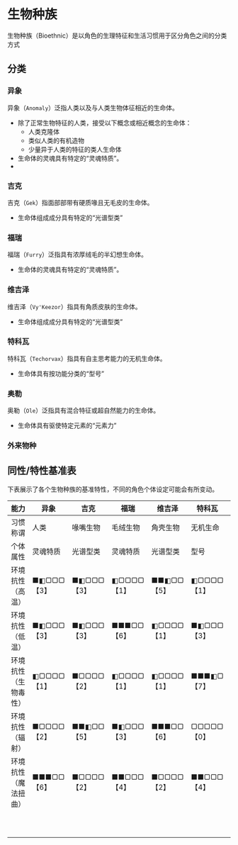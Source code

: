 # 生物种族
生物种族（Bioethnic）是以角色的生理特征和生活习惯用于区分角色之间的分类方式

## 分类

### 异象

异象（`Anomaly`）泛指人类以及与人类生物体征相近的生命体。

- 除了正常生物特征的人类，接受以下概念或相近概念的生命体：
  - 人类克隆体
  - 类似人类的有机造物
  - 少量异于人类的特征的类人生命体
- 生命体的灵魂具有特定的“灵魂特质”。
- 

### 吉克

吉克（`Gek`）指面部部带有硬质喙且无毛皮的生命体。

- 生命体组成成分具有特定的“光谱型类”

### 福瑞

福瑞（`Furry`）泛指具有浓厚绒毛的半幻想生命体。

- 生命体的灵魂具有特定的“灵魂特质”。

### 维吉泽

维吉泽（`Vy'Keezor`）指具有角质皮肤的生命体。

- 生命体组成成分具有特定的“光谱型类”

### 特科瓦

特科瓦（`Techorvax`）指具有自主思考能力的无机生命体。

- 生命体具有按功能分类的“型号”

### 奥勒

奥勒（`Ole`）泛指具有混合特征或超自然能力的生命体。

- 生命体具有驱使特定元素的“元素力”

### 外来物种

## 同性/特性基准表

下表展示了各个生物种族的基准特性，不同的角色个体设定可能会有所变动。

|能力|异象|吉克|福瑞|维吉泽|特科瓦|奥勒|
|---|---|---|---|---|---|---|
|习惯称谓|人类|喙嘴生物|毛绒生物|角壳生物|无机生命|精灵
|个体属性|灵魂特质|光谱型类|灵魂特质|光谱型类|型号|元素力
|环境抗性（高温）       |■◧▢▢▢【3】  |■◧▢▢▢【3】  |◧▢▢▢▢【1】  |■■◧▢▢【5】  |◧▢▢▢▢【1】 |■■■▢▢【6】
|环境抗性（低温）       |■◧▢▢▢【3】  |■◧▢▢▢【3】  |■■■▢▢【6】  |◧▢▢▢▢【1】  |■◧▢▢▢【3】 |■■■▢▢【6】
|环境抗性（生物毒性）   |◧▢▢▢▢【1】  |■▢▢▢▢【2】  |◧▢▢▢▢【1】  |◧▢▢▢▢【1】  |■■■◧▢【7】 |■▢▢▢▢【2】
|环境抗性（辐射）       |■▢▢▢▢【2】  |■■◧▢▢【5】  |■◧▢▢▢【3】  |■■■▢▢【6】  |▢▢▢▢▢【0】 |◧▢▢▢▢【1】
|环境抗性（魔法扭曲）       |■■■▢▢【6】  |■▢▢▢▢【2】  |■■▢▢▢【4】  |■▢▢▢▢【2】  |■■▢▢▢【4】 |▢▢▢▢▢【0】
|||||||
|||||||
|||||||
|||||||
|||||||
|||||||
|||||||
|||||||
|||||||
|||||||